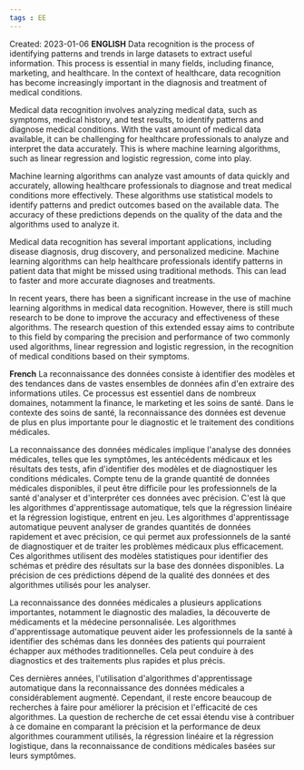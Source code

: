 ```yaml
---
tags : EE
---
```

Created: 2023-01-06
**ENGLISH**
Data recognition is the process of identifying patterns and trends in large datasets to extract useful information. This process is essential in many fields, including finance, marketing, and healthcare. In the context of healthcare, data recognition has become increasingly important in the diagnosis and treatment of medical conditions.

Medical data recognition involves analyzing medical data, such as symptoms, medical history, and test results, to identify patterns and diagnose medical conditions. With the vast amount of medical data available, it can be challenging for healthcare professionals to analyze and interpret the data accurately. This is where machine learning algorithms, such as linear regression and logistic regression, come into play.

Machine learning algorithms can analyze vast amounts of data quickly and accurately, allowing healthcare professionals to diagnose and treat medical conditions more effectively. These algorithms use statistical models to identify patterns and predict outcomes based on the available data. The accuracy of these predictions depends on the quality of the data and the algorithms used to analyze it.

Medical data recognition has several important applications, including disease diagnosis, drug discovery, and personalized medicine. Machine learning algorithms can help healthcare professionals identify patterns in patient data that might be missed using traditional methods. This can lead to faster and more accurate diagnoses and treatments.

In recent years, there has been a significant increase in the use of machine learning algorithms in medical data recognition. However, there is still much research to be done to improve the accuracy and effectiveness of these algorithms. The research question of this extended essay aims to contribute to this field by comparing the precision and performance of two commonly used algorithms, linear regression and logistic regression, in the recognition of medical conditions based on their symptoms.

**French**
La reconnaissance des données consiste à identifier des modèles et des tendances dans de vastes ensembles de données afin d'en extraire des informations utiles. Ce processus est essentiel dans de nombreux domaines, notamment la finance, le marketing et les soins de santé. Dans le contexte des soins de santé, la reconnaissance des données est devenue de plus en plus importante pour le diagnostic et le traitement des conditions médicales.

La reconnaissance des données médicales implique l'analyse des données médicales, telles que les symptômes, les antécédents médicaux et les résultats des tests, afin d'identifier des modèles et de diagnostiquer les conditions médicales. Compte tenu de la grande quantité de données médicales disponibles, il peut être difficile pour les professionnels de la santé d'analyser et d'interpréter ces données avec précision. C'est là que les algorithmes d'apprentissage automatique, tels que la régression linéaire et la régression logistique, entrent en jeu. Les algorithmes d'apprentissage automatique peuvent analyser de grandes quantités de données rapidement et avec précision, ce qui permet aux professionnels de la santé de diagnostiquer et de traiter les problèmes médicaux plus efficacement. Ces algorithmes utilisent des modèles statistiques pour identifier des schémas et prédire des résultats sur la base des données disponibles. La précision de ces prédictions dépend de la qualité des données et des algorithmes utilisés pour les analyser.

La reconnaissance des données médicales a plusieurs applications importantes, notamment le diagnostic des maladies, la découverte de médicaments et la médecine personnalisée. Les algorithmes d'apprentissage automatique peuvent aider les professionnels de la santé à identifier des schémas dans les données des patients qui pourraient échapper aux méthodes traditionnelles. Cela peut conduire à des diagnostics et des traitements plus rapides et plus précis.

Ces dernières années, l'utilisation d'algorithmes d'apprentissage automatique dans la reconnaissance des données médicales a considérablement augmenté. Cependant, il reste encore beaucoup de recherches à faire pour améliorer la précision et l'efficacité de ces algorithmes. La question de recherche de cet essai étendu vise à contribuer à ce domaine en comparant la précision et la performance de deux algorithmes couramment utilisés, la régression linéaire et la régression logistique, dans la reconnaissance de conditions médicales basées sur leurs symptômes.

